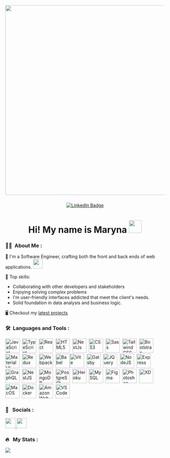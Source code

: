 <div id="header" align="center">
  <img src="https://media.giphy.com/media/v1.Y2lkPTc5MGI3NjExaTFsYjh1bjN2MzJja3Fnanh1MXExMmFlM3pldG82dW02MjVhYWVjZyZlcD12MV9pbnRlcm5hbF9naWZfYnlfaWQmY3Q9Zw/L1R1tvI9svkIWwpVYr/giphy.gif" width="600"/>
</div>
<p align="center" style="padding-top: 10px">
<a href="https://www.linkedin.com/in/maryna-rastargueva/"><img src="https://img.shields.io/badge/LinkedIn-blue?style=for-the-badge&logo=linkedin&logoColor=white" alt="LinkedIn Badge"></a>
</p>
<!-- <p align="center"><img src="https://komarev.com/ghpvc/?username=maryna-js&style=flat-square&color=blue" alt=""></p> -->

<h1 align="center">Hi! My name is Maryna <img src="https://media.giphy.com/media/hvRJCLFzcasrR4ia7z/giphy.gif" width="40"></h1>

### :woman_technologist: &nbsp;About Me :

🔭 I'm a Software Engineer, crafting both the front and back ends of web applications. <img src="https://media.giphy.com/media/WUlplcMpOCEmTGBtBW/giphy.gif" width="30">

💯 Top skills:
- Collaborating with other developers and stakeholders
- Enjoying solving complex problems
- I'm user-friendly interfaces addicted that meet the client's needs.
- Solid foundation in data analysis and business logic.

🖥️  Checkout my [latest projects](http://www.staticwise.io/case-studies)

### 🛠 &nbsp;Languages and Tools :

<p align="left">
<a href="https://developer.mozilla.org/en-US/docs/Web/JavaScript" target="_blank" rel="noreferrer"><img src="https://raw.githubusercontent.com/danielcranney/readme-generator/main/public/icons/skills/javascript-colored.svg" height="45" alt="JavaScript" /></a>&nbsp;&nbsp;<a href="https://www.typescriptlang.org/" target="_blank" rel="noreferrer"><img src="https://raw.githubusercontent.com/danielcranney/readme-generator/main/public/icons/skills/typescript-colored.svg" height="45" alt="TypeScript" /></a>&nbsp;&nbsp;<a href="https://reactjs.org/" target="_blank" rel="noreferrer"><img src="https://raw.githubusercontent.com/danielcranney/readme-generator/main/public/icons/skills/react-colored.svg" width="45" height="45" alt="React" /></a>&nbsp;&nbsp;<a href="https://developer.mozilla.org/en-US/docs/Glossary/HTML5" target="_blank" rel="noreferrer"><img src="https://raw.githubusercontent.com/danielcranney/readme-generator/main/public/icons/skills/html5-colored.svg" width="45" height="45" alt="HTML5" /></a>&nbsp;&nbsp;<a href="https://nextjs.org/docs" target="_blank" rel="noreferrer"><img src="https://raw.githubusercontent.com/danielcranney/readme-generator/main/public/icons/skills/nextjs-colored.svg" width="45" height="45" alt="NextJs" /></a>&nbsp;&nbsp;<a href="https://www.w3.org/TR/CSS/#css" target="_blank" rel="noreferrer"><img src="https://raw.githubusercontent.com/danielcranney/readme-generator/main/public/icons/skills/css3-colored.svg" width="45" height="45" alt="CSS3" /></a>&nbsp;&nbsp;<a href="https://sass-lang.com/" target="_blank" rel="noreferrer"><img src="https://raw.githubusercontent.com/danielcranney/readme-generator/main/public/icons/skills/sass-colored.svg" width="45" height="45" alt="Sass" /></a>&nbsp;&nbsp;<a href="https://tailwindcss.com/" target="_blank" rel="noreferrer"><img src="https://raw.githubusercontent.com/danielcranney/readme-generator/main/public/icons/skills/tailwindcss-colored.svg" width="45" height="45" alt="TailwindCSS" /></a>&nbsp;&nbsp;<a href="https://getbootstrap.com/" target="_blank" rel="noreferrer"><img src="https://raw.githubusercontent.com/danielcranney/readme-generator/main/public/icons/skills/bootstrap-colored.svg" width="45" height="45" alt="Bootstrap" /></a>&nbsp;&nbsp;<a href="https://mui.com/" target="_blank" rel="noreferrer"><img src="https://raw.githubusercontent.com/danielcranney/readme-generator/main/public/icons/skills/materialui-colored.svg" width="45" height="45" alt="Material UI" /></a>&nbsp;&nbsp;<a href="https://redux.js.org/" target="_blank" rel="noreferrer"><img src="https://raw.githubusercontent.com/danielcranney/readme-generator/main/public/icons/skills/redux-colored.svg" width="45" height="45" alt="Redux" /></a>&nbsp;&nbsp;<a href="https://webpack.js.org/" target="_blank" rel="noreferrer"><img src="https://raw.githubusercontent.com/danielcranney/readme-generator/main/public/icons/skills/webpack-colored.svg" width="45" height="45" alt="Webpack" /></a>&nbsp;&nbsp;<a href="https://babeljs.io/" target="_blank" rel="noreferrer"><img src="https://raw.githubusercontent.com/danielcranney/readme-generator/main/public/icons/skills/babel-colored.svg" width="45" height="45" alt="Babel" /></a><a href="https://vitejs.dev/" target="_blank" rel="noreferrer"><img src="https://raw.githubusercontent.com/danielcranney/readme-generator/main/public/icons/skills/vite-colored.svg" width="45" height="45" alt="Vite" /></a>&nbsp;&nbsp;<a href="https://www.gatsbyjs.com/" target="_blank" rel="noreferrer"><img src="https://raw.githubusercontent.com/danielcranney/readme-generator/main/public/icons/skills/gatsby-colored.svg" width="45" height="45" alt="Gatsby" /></a>&nbsp;&nbsp;<a href="https://jquery.com/" target="_blank" rel="noreferrer"><img src="https://raw.githubusercontent.com/danielcranney/readme-generator/main/public/icons/skills/jquery-colored.svg" width="45" height="45" alt="JQuery" /></a>&nbsp;&nbsp;<a href="https://nodejs.org/en/" target="_blank" rel="noreferrer"><img src="https://raw.githubusercontent.com/danielcranney/readme-generator/main/public/icons/skills/nodejs-colored.svg" width="45" height="45" alt="NodeJS" /></a>&nbsp;&nbsp;<a href="https://expressjs.com/" target="_blank" rel="noreferrer"><img src="https://raw.githubusercontent.com/danielcranney/readme-generator/main/public/icons/skills/express-colored.svg" width="45" height="45" alt="Express" /></a>&nbsp;&nbsp;<a href="https://graphql.org/" target="_blank" rel="noreferrer"><img src="https://raw.githubusercontent.com/danielcranney/readme-generator/main/public/icons/skills/graphql-colored.svg" width="45" height="45" alt="GraphQL" /></a>&nbsp;&nbsp;<a href="https://docs.nestjs.com/" target="_blank" rel="noreferrer"><img src="https://raw.githubusercontent.com/danielcranney/readme-generator/main/public/icons/skills/nestjs-colored.svg" width="45" height="45" alt="NestJS" /></a>&nbsp;&nbsp;<a href="https://www.mongodb.com/" target="_blank" rel="noreferrer"><img src="https://raw.githubusercontent.com/danielcranney/readme-generator/main/public/icons/skills/mongodb-colored.svg" width="45" height="45" alt="MongoDB" /></a>&nbsp;&nbsp;<a href="https://www.postgresql.org/" target="_blank" rel="noreferrer"><img src="https://raw.githubusercontent.com/danielcranney/readme-generator/main/public/icons/skills/postgresql-colored.svg" width="45" height="45" alt="PostgreSQL" /></a>&nbsp;&nbsp;<a href="https://www.heroku.com/" target="_blank" rel="noreferrer"><img src="https://raw.githubusercontent.com/danielcranney/readme-generator/main/public/icons/skills/heroku-colored.svg" width="45" height="45" alt="Heroku" /></a>&nbsp;&nbsp;<a href="https://www.mysql.com/" target="_blank" rel="noreferrer"><img src="https://raw.githubusercontent.com/danielcranney/readme-generator/main/public/icons/skills/mysql-colored.svg" width="45" height="45" alt="MySQL" /></a>&nbsp;&nbsp;<a href="https://www.figma.com/" target="_blank" rel="noreferrer"><img src="https://raw.githubusercontent.com/danielcranney/readme-generator/main/public/icons/skills/figma-colored.svg" width="45" height="45" alt="Figma" /></a>&nbsp;&nbsp;<a href="https://www.adobe.com/uk/products/photoshop.html" target="_blank" rel="noreferrer"><img src="https://raw.githubusercontent.com/danielcranney/readme-generator/main/public/icons/skills/photoshop-colored.svg" width="45" height="45" alt="Photoshop" /></a>&nbsp;&nbsp;<a href="https://www.adobe.com/uk/products/xd.html" target="_blank" rel="noreferrer"><img src="https://raw.githubusercontent.com/danielcranney/readme-generator/main/public/icons/skills/xd-colored.svg" width="45" height="45" alt="XD" /></a>&nbsp;&nbsp;<a href="https://apple.com" target="_blank" rel="noreferrer"><img src="https://raw.githubusercontent.com/danielcranney/readme-generator/main/public/icons/skills/macos-colored.svg" width="45" height="45" alt="MacOS" /></a>&nbsp;&nbsp;<a href="https://www.docker.com/" target="_blank" rel="noreferrer"><img src="https://raw.githubusercontent.com/danielcranney/readme-generator/main/public/icons/skills/docker-colored.svg" width="45" height="45" alt="Docker" /></a>&nbsp;&nbsp;<a href="https://aws.amazon.com" target="_blank" rel="noreferrer"><img src="https://raw.githubusercontent.com/danielcranney/readme-generator/main/public/icons/skills/aws-colored.svg" width="45" height="45" alt="Amazon Web Services" /></a>&nbsp;&nbsp;<a href="https://code.visualstudio.com/" target="_blank" rel="noreferrer"><img src="https://raw.githubusercontent.com/danielcranney/readme-generator/main/public/icons/skills/visualstudiocode.svg" width="45" height="45" alt="VS Code" /></a>
</p>

### 📱 &nbsp; Socials :

<p align="left"> <a href="https://www.github.com/maryna-js" target="_blank" rel="noreferrer"> <picture> <source media="(prefers-color-scheme: dark)" srcset="https://raw.githubusercontent.com/danielcranney/readme-generator/main/public/icons/socials/github-dark.svg" /> <source media="(prefers-color-scheme: light)" srcset="https://raw.githubusercontent.com/danielcranney/readme-generator/main/public/icons/socials/github.svg" /> <img src="https://raw.githubusercontent.com/danielcranney/readme-generator/main/public/icons/socials/github.svg" width="32" height="32" /> </picture> </a> <a href="https://www.linkedin.com/in/maryna-rastargueva/" target="_blank" rel="noreferrer"> <picture> <source media="(prefers-color-scheme: dark)" srcset="https://raw.githubusercontent.com/danielcranney/readme-generator/main/public/icons/socials/linkedin-dark.svg" /> <source media="(prefers-color-scheme: light)" srcset="https://raw.githubusercontent.com/danielcranney/readme-generator/main/public/icons/socials/linkedin.svg" /> <img src="https://raw.githubusercontent.com/danielcranney/readme-generator/main/public/icons/socials/linkedin.svg" width="32" height="32" /> </picture> </a></p>

### 🔥 &nbsp; My Stats :


<a href="http://www.github.com/maryna-js"><img src="https://github-readme-streak-stats.herokuapp.com/?user=maryna-js&stroke=ffffff&background=1c1917&ring=0891b2&fire=0891b2&currStreakNum=ffffff&currStreakLabel=0891b2&sideNums=ffffff&sideLabels=ffffff&dates=ffffff&hide_border=true" /></a>
